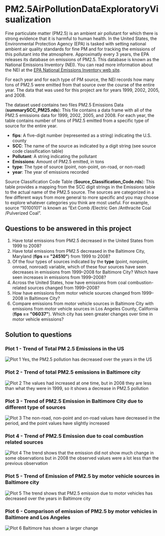 # PM2.5AirPollutionDataExploratoryVisualization

Fine particulate matter (PM2.5) is an ambient air pollutant for which there is strong evidence that it is harmful to human health. In the United States, the Environmental Protection Agency (EPA) is tasked with setting national ambient air quality standards for fine PM and for tracking the emissions of this pollutant into the atmosphere. Approximatly every 3 years, the EPA releases its database on emissions of PM2.5. This database is known as the National Emissions Inventory (NEI). You can read more information about the NEI at the [EPA National Emissions Inventory web site](http://www.epa.gov/ttn/chief/eiinformation.html).

For each year and for each type of PM source, the NEI records how many tons of PM2.5 were emitted from that source over the course of the entire year. The data that was used for this project are for years 1999, 2002, 2005, and 2008.

The dataset used contains two files
PM2.5 Emissions Data (**summarySCC_PM25.rds**): This file contains a data frame with all of the PM2.5 emissions data for 1999, 2002, 2005, and 2008. For each year, the table contains number of tons of PM2.5 emitted from a specific type of source for the entire year. 
- **fips**: A five-digit number (represented as a string) indicating the U.S. county
- **SCC**: The name of the source as indicated by a digit string (see source code classification table)
- **Pollutant**: A string indicating the pollutant
- **Emissions**: Amount of PM2.5 emitted, in tons
- **type**: The type of source (point, non-point, on-road, or non-road)
- **year**: The year of emissions recorded

Source Classification Code Table (**Source_Classification_Code.rds**): This table provides a mapping from the SCC digit strings in the Emissions table to the actual name of the PM2.5 source. The sources are categorized in a few different ways from more general to more specific and you may choose to explore whatever categories you think are most useful. For example, source “10100101” is known as “Ext Comb /Electric Gen /Anthracite Coal /Pulverized Coal”.

## Questions to be answered in this project
1) Have total emissions from PM2.5 decreased in the United States from 1999 to 2008? 
2) Have total emissions from PM2.5 decreased in the Baltimore City, Maryland (**fips == "24510"**) from 1999 to 2008? 
3) Of the four types of sources indicated by the **type** (point, nonpoint, onroad, nonroad) variable, which of these four sources have seen decreases in emissions from 1999–2008 for Baltimore City? Which have seen increases in emissions from 1999–2008?
4) Across the United States, how have emissions from coal combustion-related sources changed from 1999–2008?
5) How have emissions from motor vehicle sources changed from 1999–2008 in Baltimore City?
6) Compare emissions from motor vehicle sources in Baltimore City with emissions from motor vehicle sources in Los Angeles County, California (**fips == "06037"**). Which city has seen greater changes over time in motor vehicle emissions?

## Solution to questions

### Plot 1 - Trend of Total PM 2.5 Emissions in the US
![Plot 1](plot1.png) 
Yes, the PM2.5 pollution has decreased over the years in the US

### Plot 2 - Trend of total PM2.5 emissions in Baltimore city
![Plot 2](plot2.png) 
The values had increased at one time, but in 2008 they are less than what they were in 1999, so it shows a decrease in PM2.5 pollution

### Plot 3 - Trend of PM2.5 Emission in Baltimore City due to different type of sources
![Plot 3](plot3.png)
The non-road, non-point and on-road values have decreased in the period, and the point values have slightly increased

### Plot 4 - Trend of PM2.5 Emission due to coal combustion related sources
![Plot 4](plot4.png)
The trend shows that the emission did not show much change in some observations but in 2008 the observed values were a lot less than the previous observation

### Plot 5 - Trend of Emission of PM2.5 by motor vehicle sources in Baltimore city
![Plot 5](plot5.png)
The trend shows that PM2.5 emission due to motor vehicles has decreased over the years in Baltimore city

### Plot 6 - Comparison of emission of PM2.5 by motor vehicles in Baltimore and Los Angeles
![Plot 6](plot6.png)
Baltimore has shown a larger change
